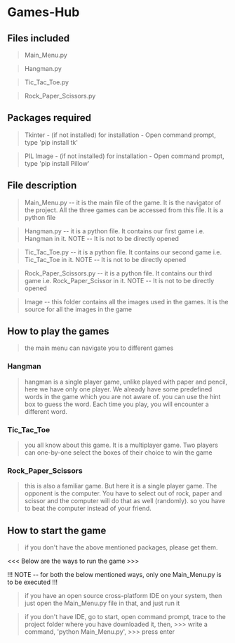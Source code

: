 # Games-Hub

## Files included

> Main_Menu.py

> Hangman.py

> Tic_Tac_Toe.py

> Rock_Paper_Scissors.py

## Packages required

>  Tkinter - (if not installed)
for installation - Open command prompt, type 'pip install tk'

>  PIL Image - (if not installed)
for installation - Open command prompt, type 'pip install Pillow'

## File description

> Main_Menu.py -- it is the main file of the game. It is the navigator of the project. All the three games can be accessed from this file. It is a python file

> Hangman.py -- it is a python file. It contains our first game i.e. Hangman in it. 
NOTE -- It is not to be directly opened

> Tic_Tac_Toe.py -- it is a python file. It contains our second game i.e. Tic_Tac_Toe in it. 
NOTE -- It is not to be directly opened

> Rock_Paper_Scissors.py -- it is a python file. It contains our third game i.e. Rock_Paper_Scissor in it. 
NOTE -- It is not to be directly opened

> Image -- this folder contains all the images used in the games. It is the source for all the images in the game

## How to play the games

>  the main menu can navigate you to different games

###  Hangman
>  hangman is a single player game, unlike played with paper and pencil, here we have only one player. We already have some predefined words in the game which you are not aware of.
>  you can use the hint box to guess the word. Each time you play, you will encounter a different word.

###  Tic_Tac_Toe
>  you all know about this game. It is a multiplayer game. Two players can one-by-one select the boxes of their choice to win the game

###  Rock_Paper_Scissors
>  this is also a familiar game. But here it is a single player game. The opponent is the computer. You have to select out of rock, paper and scissor and the computer will do that as well (randomly).
>  so you have to beat the computer instead of your friend.

## How to start the game

>  if you don't have the above mentioned packages, please get them.

<<<  Below are the ways to run the game  >>>

!!!  NOTE -- for both the below mentioned ways, only one Main_Menu.py is to be executed  !!!

>  if you have an open source cross-platform IDE on your system, then just open the Main_Menu.py file in that, and just run it

>  if you don't have IDE, go to start, open command prompt, trace to the project folder where you have downloaded it, then,
		>>>  write a command, 'python Main_Menu.py',
		>>>  press enter





